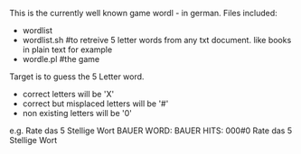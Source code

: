 This is the currently well known game wordl - in german.
Files included:

* wordlist
* wordlist.sh #to retreive 5 letter words from any txt document. like books in plain text for example
* wordle.pl #the game


Target is to guess the 5 Letter word.
* correct letters will be 'X'
* correct but misplaced letters will be '#'
* non existing letters will be '0'

e.g.
Rate das 5 Stellige Wort
BAUER
WORD: BAUER
HITS: 000#0
Rate das 5 Stellige Wort

